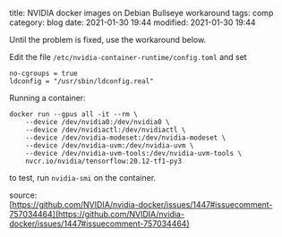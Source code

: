 title: NVIDIA docker images on Debian Bullseye workaround
tags: comp
category: blog
date: 2021-01-30 19:44
modified: 2021-01-30 19:44

Until the problem is fixed, use the workaround below.

Edit the file `/etc/nvidia-container-runtime/config.toml` and set

    no-cgroups = true  
    ldconfig = "/usr/sbin/ldconfig.real"

Running a container:

    docker run --gpus all -it --rm \
        --device /dev/nvidia0:/dev/nvidia0 \
        --device /dev/nvidiactl:/dev/nvidiactl \
        --device /dev/nvidia-modeset:/dev/nvidia-modeset \
        --device /dev/nvidia-uvm:/dev/nvidia-uvm \
        --device /dev/nvidia-uvm-tools:/dev/nvidia-uvm-tools \
        nvcr.io/nvidia/tensorflow:20.12-tf1-py3

to test, run `nvidia-smi` on the container.


source:  
[https://github.com/NVIDIA/nvidia-docker/issues/1447#issuecomment-757034464](https://github.com/NVIDIA/nvidia-docker/issues/1447#issuecomment-757034464)
